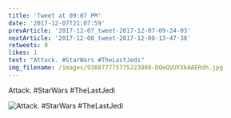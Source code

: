```yaml
---
title: 'Tweet at 09:07 PM'
date: '2017-12-07T21:07:59'
prevArticle: '2017-12-07_tweet-2017-12-07-09-24-03'
nextArticle: '2017-12-08_tweet-2017-12-08-13-47-38'
retweets: 0
likes: 1
text: "Attack. #StarWars #TheLastJedi"
img_filename: /images/938877775775223808-DQeQVUYXkAAERdh.jpg
---
```

Attack. #StarWars #TheLastJedi

![Attack. #StarWars #TheLastJedi](/images/938877775775223808-DQeQVUYXkAAERdh.jpg "Attack. #StarWars #TheLastJedi")